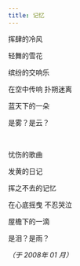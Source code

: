 ```yaml
---
title: 记忆
---
```


挥肆的冷风

轻舞的雪花

缤纷的交响乐

在空中传响  扑朔迷离

蓝天下的一朵

是雾？是云？

<br />

忧伤的歌曲

发黄的日记

挥之不去的记忆

在心底摇曳  不忍哭泣

屋檐下的一滴

是泪？是雨？

*（于 2008年 01 月）*
